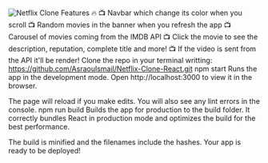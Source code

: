 ![Netflix Clone](https://user-images.githubusercontent.com/70355309/136707858-4e882b61-504c-4533-b11c-b019cb6f66f4.png)
Features 🔥
📺 Navbar which change its color when you scroll
📺 Random movies in the banner when you refresh the app
📺 Carousel of movies coming from the IMDB API
📺 Click the movie to see the description, reputation, complete title and more!
📺 If the video is sent from the API it'll be render!
Clone the repo in your terminal writting:
https://github.com/AsraouIsmail/Netflix-Clone-React.git
npm start
Runs the app in the development mode.
Open http://localhost:3000 to view it in the browser.

The page will reload if you make edits.
You will also see any lint errors in the console.
npm run build
Builds the app for production to the build folder.
It correctly bundles React in production mode and optimizes the build for the best performance.

The build is minified and the filenames include the hashes.
Your app is ready to be deployed!

